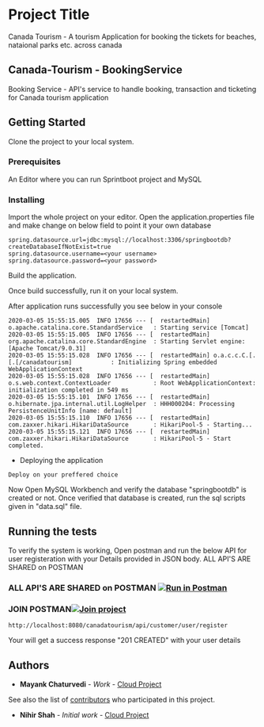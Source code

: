 

# Project Title

Canada Tourism - A tourism Application for booking the tickets for beaches, nataional parks etc. across canada

## Canada-Tourism - BookingService
Booking Service - API's service to handle booking, transaction and ticketing for Canada tourism application

## Getting Started

Clone the project to your local system.

### Prerequisites

An Editor where you can run Sprintboot project and MySQL

### Installing

Import the whole project on your editor.
Open the application.properties file and make change on below field to point it your own database

```
spring.datasource.url=jdbc:mysql://localhost:3306/springbootdb?createDatabaseIfNotExist=true
spring.datasource.username=<your username>
spring.datasource.password=<your password>

```

Build the application.

Once build successfully, run it on your local system. 

After application runs successfully you see below in your console

```
2020-03-05 15:55:15.005  INFO 17656 --- [  restartedMain] o.apache.catalina.core.StandardService   : Starting service [Tomcat]
2020-03-05 15:55:15.005  INFO 17656 --- [  restartedMain] org.apache.catalina.core.StandardEngine  : Starting Servlet engine: [Apache Tomcat/9.0.31]
2020-03-05 15:55:15.028  INFO 17656 --- [  restartedMain] o.a.c.c.C.[.[.[/canadatourism]           : Initializing Spring embedded WebApplicationContext
2020-03-05 15:55:15.028  INFO 17656 --- [  restartedMain] o.s.web.context.ContextLoader            : Root WebApplicationContext: initialization completed in 549 ms
2020-03-05 15:55:15.101  INFO 17656 --- [  restartedMain] o.hibernate.jpa.internal.util.LogHelper  : HHH000204: Processing PersistenceUnitInfo [name: default]
2020-03-05 15:55:15.110  INFO 17656 --- [  restartedMain] com.zaxxer.hikari.HikariDataSource       : HikariPool-5 - Starting...
2020-03-05 15:55:15.121  INFO 17656 --- [  restartedMain] com.zaxxer.hikari.HikariDataSource       : HikariPool-5 - Start completed.
```

- Deploying the application

```
Deploy on your preffered choice
```


Now Open MySQL Workbench and verify the database "springbootdb" is created or not.
Once verified that database is created, run the sql scripts given in "data.sql" file.


## Running the tests

To verify the system is working, Open postman and run the below API for user registeration with your Details provided in JSON body.
ALL API'S ARE SHARED on POSTMAN 

### ALL API'S ARE SHARED on POSTMAN [![Run in Postman](https://run.pstmn.io/button.svg)](https://app.getpostman.com/run-collection/7ea30c0621b7756e8608)
### JOIN POSTMAN[![Join project](https://run.pstmn.io/button.svg)](https://app.getpostman.com/join-team?invite_code=31fd3f45f9ef5ef0a8093574dae30576&ws=1ea50b19-3661-47e0-b1e2-194833c7c220)

```
http://localhost:8080/canadatourism/api/customer/user/register
```

Your will get a success response "201 CREATED" with your user details



## Authors

* **Mayank Chaturvedi** - *Work* - [Cloud Project](https://github.com/mchaturv/Canada-Tourism---User-Sevice)


See also the list of [contributors](https://github.com/your/project/contributors) who participated in this project.
* **Nihir Shah** - *Initial work* - [Cloud Project](https://git.cs.dal.ca/npshah/cloud-project)
